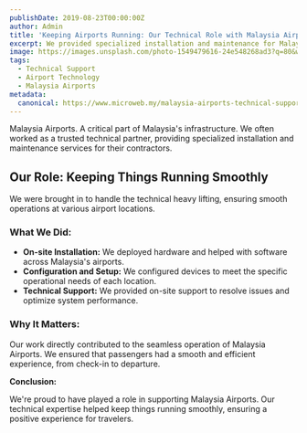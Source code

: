 ```yaml
---
publishDate: 2019-08-23T00:00:00Z
author: Admin
title: 'Keeping Airports Running: Our Technical Role with Malaysia Airports'
excerpt: We provided specialized installation and maintenance for Malaysia Airports, ensuring smooth operations and a seamless passenger experience.
image: https://images.unsplash.com/photo-1549479616-24e548268ad3?q=80&w=2070&auto=format&fit=crop&ixlib=rb-4.0.3&ixid=M3wxMjA3fDB8MHxwaG90by1wYWdlfHx8fGVufDB8fHx8fA%3D%3D
tags:
  - Technical Support
  - Airport Technology
  - Malaysia Airports
metadata:
  canonical: https://www.microweb.my/malaysia-airports-technical-support
---
```


Malaysia Airports. A critical part of Malaysia's infrastructure. We often worked as a trusted technical partner, providing specialized installation and maintenance services for their contractors.

## Our Role: Keeping Things Running Smoothly

We were brought in to handle the technical heavy lifting, ensuring smooth operations at various airport locations.

### What We Did:

* **On-site Installation:** We deployed hardware and helped with software across Malaysia's airports.
* **Configuration and Setup:** We configured devices to meet the specific operational needs of each location.
* **Technical Support:** We provided on-site support to resolve issues and optimize system performance.

### Why It Matters:

Our work directly contributed to the seamless operation of Malaysia Airports. We ensured that passengers had a smooth and efficient experience, from check-in to departure.

**Conclusion:**

We're proud to have played a role in supporting Malaysia Airports. Our technical expertise helped keep things running smoothly, ensuring a positive experience for travelers.